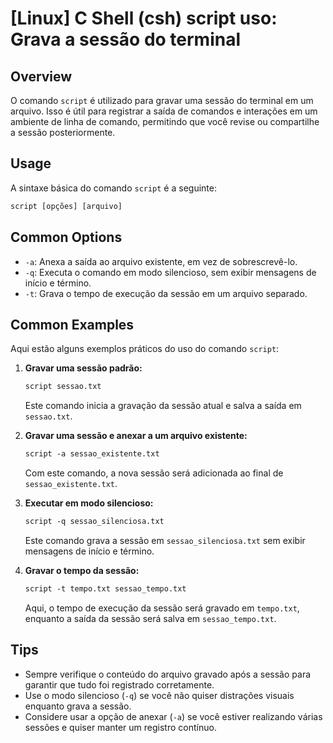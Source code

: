 # [Linux] C Shell (csh) script uso: Grava a sessão do terminal

## Overview
O comando `script` é utilizado para gravar uma sessão do terminal em um arquivo. Isso é útil para registrar a saída de comandos e interações em um ambiente de linha de comando, permitindo que você revise ou compartilhe a sessão posteriormente.

## Usage
A sintaxe básica do comando `script` é a seguinte:

```csh
script [opções] [arquivo]
```

## Common Options
- `-a`: Anexa a saída ao arquivo existente, em vez de sobrescrevê-lo.
- `-q`: Executa o comando em modo silencioso, sem exibir mensagens de início e término.
- `-t`: Grava o tempo de execução da sessão em um arquivo separado.

## Common Examples
Aqui estão alguns exemplos práticos do uso do comando `script`:

1. **Gravar uma sessão padrão:**

   ```csh
   script sessao.txt
   ```

   Este comando inicia a gravação da sessão atual e salva a saída em `sessao.txt`.

2. **Gravar uma sessão e anexar a um arquivo existente:**

   ```csh
   script -a sessao_existente.txt
   ```

   Com este comando, a nova sessão será adicionada ao final de `sessao_existente.txt`.

3. **Executar em modo silencioso:**

   ```csh
   script -q sessao_silenciosa.txt
   ```

   Este comando grava a sessão em `sessao_silenciosa.txt` sem exibir mensagens de início e término.

4. **Gravar o tempo da sessão:**

   ```csh
   script -t tempo.txt sessao_tempo.txt
   ```

   Aqui, o tempo de execução da sessão será gravado em `tempo.txt`, enquanto a saída da sessão será salva em `sessao_tempo.txt`.

## Tips
- Sempre verifique o conteúdo do arquivo gravado após a sessão para garantir que tudo foi registrado corretamente.
- Use o modo silencioso (`-q`) se você não quiser distrações visuais enquanto grava a sessão.
- Considere usar a opção de anexar (`-a`) se você estiver realizando várias sessões e quiser manter um registro contínuo.
